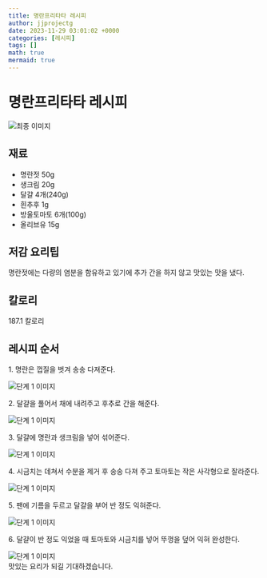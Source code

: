```yaml
---
title: 명란프리타타 레시피
author: jjprojectg
date: 2023-11-29 03:01:02 +0000
categories: [레시피]
tags: []
math: true
mermaid: true
---
```

<meta name="og:type" content="website"/>
<meta charset="UTF-8"/>
<div class="header">
  <h1>명란프리타타 레시피</h1>
</div>

<div class="container my-4">
  <div class="row">
    <div class="col-12 col-md-6">
      <div class="recipe-image">
        <img src="http://www.foodsafetykorea.go.kr/uploadimg/cook/10_00378_2.png" class="step-image" alt="최종 이미지"/>
      </div>
    </div>
    <div class="col-12 col-md-6">
      <div class="ingredients">
        <h2>재료</h2>
        <ul class="card">
          <li> 명란젓 50g </li>
          <li>  생크림 20g </li>
          <li>  달걀 4개(240g) </li>
          <li>  흰추후 1g </li>
          <li> 방울토마토 6개(100g) </li>
          <li>  올리브유 15g </li>
</ul>
      </div>
    </div>
    <div class="col-12 col-md-6">
      <div class="ingredients">
        <h2>저감 요리팁</h2>
        <div class="card"> 
          <p>
            명란젓에는 다량의 염분을 함유하고 있기에 추가 간을 하지 않고 맛있는 맛을 냈다.
          </p>
        </div>
      </div>
      <div class="ingredients">
        <h2>칼로리</h2>
        <div class="card"> 
          <p>
            187.1 칼로리
          </p>
        </div>
      </div>
    </div>
  </div>

  <h2 class="my-4">레시피 순서</h2>
  <div class="card recipe-card">
    <div class="card-body recipe-step">
      <p class="card-text step-description">1. 명란은 껍질을 벗겨 송송 다져준다.</p>
      <img src="http://www.foodsafetykorea.go.kr/uploadimg/cook/20_00378_01.png" alt="단계 1 이미지" class="step-image"/>
    </div>
  </div>
  <div class="card recipe-card">
    <div class="card-body recipe-step">
      <p class="card-text step-description">2. 달걀을 풀어서 채에 내려주고 후추로 간을
해준다.</p>
      <img src="http://www.foodsafetykorea.go.kr/uploadimg/cook/20_00378_02.png" alt="단계 1 이미지" class="step-image"/>
    </div>
  </div>
  <div class="card recipe-card">
    <div class="card-body recipe-step">
      <p class="card-text step-description">3. 달걀에 명란과 생크림을 넣어 섞어준다.</p>
      <img src="http://www.foodsafetykorea.go.kr/uploadimg/cook/20_00378_03.png" alt="단계 1 이미지" class="step-image"/>
    </div>
  </div>
  <div class="card recipe-card">
    <div class="card-body recipe-step">
      <p class="card-text step-description">4. 시금치는 데쳐서 수분을 제거 후 송송 다져
주고 토마토는 작은 사각형으로 잘라준다.</p>
      <img src="http://www.foodsafetykorea.go.kr/uploadimg/cook/20_00378_04.png" alt="단계 1 이미지" class="step-image"/>
    </div>
  </div>
  <div class="card recipe-card">
    <div class="card-body recipe-step">
      <p class="card-text step-description">5. 팬에 기름을 두르고 달걀을 부어 반 정도
익혀준다.</p>
      <img src="http://www.foodsafetykorea.go.kr/uploadimg/cook/20_00378_05.png" alt="단계 1 이미지" class="step-image"/>
    </div>
  </div>
  <div class="card recipe-card">
    <div class="card-body recipe-step">
      <p class="card-text step-description">6. 달걀이 반 정도 익었을 때 토마토와 시금치를
넣어 뚜껑을 덮어 익혀 완성한다.</p>
      <img src="http://www.foodsafetykorea.go.kr/uploadimg/cook/20_00378_06.png" alt="단계 1 이미지" class="step-image"/>
    </div>
  </div>

</div>
맛있는 요리가 되길 기대하겠습니다.
